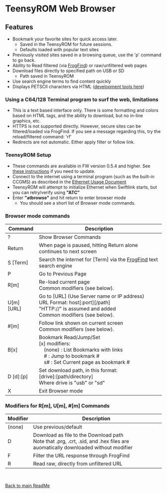 # TeensyROM Web Browser

## Features
* Bookmark your favorite sites for quick access later.
  * Saved in the TeensyROM for future sessions. 
  * Defaults loaded with popular text sites
* Previously visited sites saved in a browsing queue, use the 'p' command to go back.
* Ability to Read filtered (via [FrogFind](http://www.frogfind.com/)) or raw/unfiltered web pages
* Download files directly to specified path on USB or SD 
  * Path saved in TeensyROM
* Use search engine terms to find content quickly
* Displays PETSCII characters via HTML ([development tools here](http://sensoriumembedded.com/tinyweb64/petsciitag/))

### Using a C64/128 Terminal program to surf the web, limitations
* This is a text based interface only.  There is some formatting and colors based on HTML tags, and the ability to download, but no in-line graphics, etc. 
* HTTPS is not supported directly.  However, secure sites can be filtered/loaded via FrogFind.  If you see a message regarding this, try the reload/filtered command: 'rf'
* Redirects are not automatic. Either apply filter or follow link.

### TeensyROM Setup
* These commands are available in FW version 0.5.4 and higher. See [these instructions](General_Usage.md#firmware-updates) if you need to update.
* Connect to the internet using a terminal program (such as the built-in CCGMS) as described in the [Ethernet Usage Document](Ethernet_Usage.md)
* TeensyROM will attempt to initialize Ethernet when Swiftlink starts, but you can retry/verify using **"ATC"**
* Enter **"atbrowse"** and hit return to enter browser mode
  * You should see a short list of Browser mode commands.
    
### Browser mode commands
| Command | Description |
|--|--|
| ? | Show Browser Commands |
| Return | When page is paused, hitting Return alone continues to next screen |
| S [Term] | Search the internet for [Term] via the [FrogFind](http://frogfind.com/about.php) text search engine |
| P | Go to Previous Page |
| R[m] | Re-load current page<br>Common modifiers (see below). |
| U[m] [URL]| Go to [URL] (Use Server name or IP address)<br>URL Format: host[:port][/path]<br>"HTTP://" is assumed and added<br>Common modifiers (see below). |
| #[m] | Follow link shown on current screen<br>Common modifiers (see below). |
| B[x] | Bookmark Read/Jump/Set<br>[x] modifiers:<br>&ensp;&ensp;(none) : List Bookmarks with links<br>&ensp;&ensp;#  :  Jump to bookmark #<br>&ensp;&ensp;s# : Set Current page as bookmark # |
| D [d]:[p] | Set download path, in this format:<br>[drive]:[path/directory] <br>Where drive is "usb" or "sd"  |
| X | Exit Browser mode |

### Modifiers for R[m], U[m], #[m] Commands
| Modifier | Description |
|--|--|
| (none) | Use previous/default |
| D | Download as file to the Download path<br>Note that .prg, .crt, .sid, and .hex files are auomatically downloaded without modifier |
| F | Filter the URL response through FrogFind |
| R | Read raw, directly from unfiltered URL |

 <br>

[Back to main ReadMe](/README.md)
 
